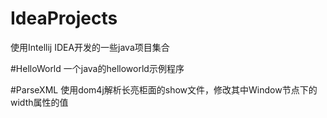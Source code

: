 # IdeaProjects
使用Intellij IDEA开发的一些java项目集合

#HelloWorld
一个java的helloworld示例程序

#ParseXML
使用dom4j解析长亮柜面的show文件，修改其中Window节点下的width属性的值